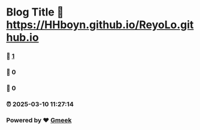 # Blog Title :link: https://HHboyn.github.io/ReyoLo.github.io 
### :page_facing_up: [1](https://HHboyn.github.io/ReyoLo.github.io/tag.html) 
### :speech_balloon: 0 
### :hibiscus: 0 
### :alarm_clock: 2025-03-10 11:27:14 
### Powered by :heart: [Gmeek](https://github.com/Meekdai/Gmeek)
